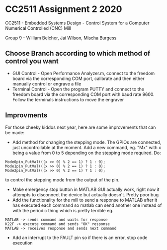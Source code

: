 # CC2511 Assignment 2 2020
CC2511 - Embedded Systems Design - Control System for a Computer Numerical Controlled (CNC) Mill

Group 9 - William Belcher, [Jai Wilson](https://github.com/Jai-Wilson), [Mischa Burgess](https://github.com/MischaBurgess)


## Choose Branch according to which method of control you want
* GUI Control - Open Performance Analyzer.m, connect to the freedom board via the corresponding COM port, calibrate and then either manually control or engrave a file
* Terminal Control - Open the program PUTTY and connect to the freedom board via the corresponding COM port with baud rate 9600. Follow the terminals instructions to move the engraver


## Improvments
For those cheeky kiddos next year, here are some improvements that can be made:
* Add method for changing the stepping mode. The GPIOs are connected, just uncontrollable at the moment. Add a new command, eg. "Mx" with x being a value from 0 to 5 depending on the stepping mode required. Do:
```
Mode0pin_PutVal(((x >> 0) % 2 == 1) ? 1 : 0);
Mode1pin_PutVal(((x >> 0) % 2 == 1) ? 1 : 0);
Mode2pin_PutVal(((x >> 0) % 2 == 1) ? 1 : 0);
``` 
  to control the stepping mode from the output of the pin.

* Make emergency stop button in MATLAB GUI actually work, right now it attempts to disconnect the device but actually doesn't. Pretty poor bug
* Add the functionality for the mill to send a response to MATLAB after it has executed each command so matlab can send another one instead of with the periodic thing which is pretty terrible eg. 
```
MATLAB -> sends command and waits for response 
K22F -> execute command and sends "OK" response 
MATLAB -> receives response and sends next command
```
* Add an interrupt to the FAULT pin so if there is an error, stop code execution

